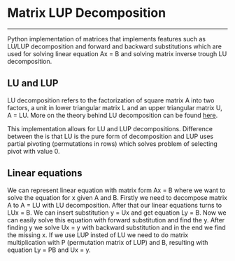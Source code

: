 # Matrix LUP Decomposition
---
Python implementation of matrices that implements features such as LU/LUP decomposition and 
forward and backward substitutions which are used for solving linear equation Ax = B
and solving matrix inverse trough LU decomposition.

## LU and LUP

LU decomposition refers to the factorization of square matrix A into two factors, 
a unit in lower triangular matrix L and an upper triangular matrix U, A = LU.
More on the theory behind LU decomposition can be found [here](https://en.wikipedia.org/wiki/LU_decomposition).

This implementation allows for LU and LUP decompositions. Difference between the is that LU is the pure form of 
decomposition and LUP uses partial pivoting (permutations in rows) which solves problem of selecting pivot with value 0.


## Linear equations

We can represent linear equation with matrix form Ax = B where we want to solve the equation for x given A and B.
Firstly we need to decompose matrix A to A = LU with LU decomposition. After that our linear equations turns to 
LUx = B. We can insert substitution y = Ux and get equation Ly = B. Now we can easily solve this equation with 
forward substitution and find the y. After finding y we solve Ux = y with backward substitution and in the end we 
find the missing x. If we use LUP insted of LU we need to do matrix multiplication with 
P (permutation matrix of LUP) and B, resulting with equation Ly = PB and Ux = y.


